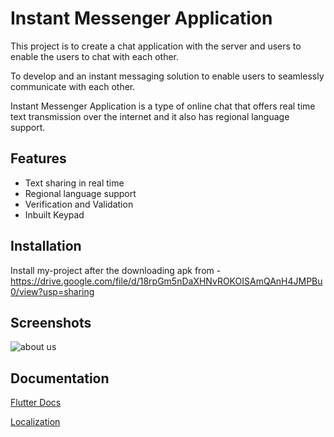 
# Instant Messenger Application

This project is to create a chat application with the server and users to enable the users to chat with each other.

To develop and an instant messaging solution to enable users to seamlessly communicate with each other.

Instant Messenger Application is a type of online chat that offers real time text transmission over the internet and it also has regional language support.

## Features

- Text sharing in real time
- Regional language support
- Verification and Validation
- Inbuilt Keypad

## Installation 

Install my-project after the downloading apk from - https://drive.google.com/file/d/18rpGm5nDaXHNvROKOISAmQAnH4JMPBu0/view?usp=sharing

## Screenshots
![about us](https://user-images.githubusercontent.com/56354232/125043788-eecdc880-e0b8-11eb-9bf3-19e115dbbbae.png)

## Documentation

[Flutter Docs](https://flutter.dev/)

[Localization](https://flutter.dev/docs/development/accessibility-and-localization/internationalization)

  
